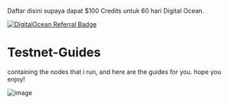 <p align="left">Daftar disini supaya dapat $100 Credits untuk 60 hari Digital Ocean.</p>
<p align="left"><a href="https://www.digitalocean.com/?refcode=3e669f831302&utm_campaign=Referral_Invite&utm_medium=Referral_Program&utm_source=badge"><img src="https://web-platforms.sfo2.digitaloceanspaces.com/WWW/Badge%202.svg" alt="DigitalOcean Referral Badge" /></a></p>

# Testnet-Guides
containing the nodes that i run, and here are the guides for you. hope you enjoy!

![image](https://user-images.githubusercontent.com/100946299/180989431-42463803-58e9-41f4-b85f-d59119d354e6.png)
